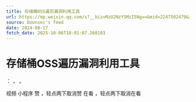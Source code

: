```yaml
---
title: 存储桶OSS遍历漏洞利用工具
url: https://mp.weixin.qq.com/s?__biz=MzU2NzY5MzI5Ng==&mid=2247502479&idx=1&sn=5fd028730a148f1863abb075397634e8
source: Doonsec's feed
date: 2024-08-17
fetch_date: 2025-10-06T18:01:07.260103
---
```


# 存储桶OSS遍历漏洞利用工具

：
，
。

视频
小程序
赞
，轻点两下取消赞
在看
，轻点两下取消在看